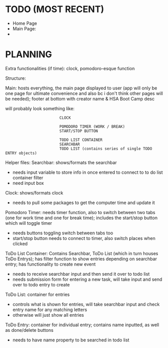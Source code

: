 # TODO (MOST RECENT)
- Home Page
- Main Page:
- 


# PLANNING 
Extra functionalities (if time): clock, pomodoro-esque function

Structure:

Main: hosts everything, the main page displayed to user (app will only be one page for ultimate convenience and also bc i don't think other pages will be needed); footer at bottom with creator name & HSA Boot Camp desc

will probably look something like:

                            CLOCK

                            POMODORO TIMER (WORK / BREAK)
                            START/STOP BUTTON

                            TODO LIST CONTAINER
                            SEARCHBAR
                            TODO LIST (contains series of single TODO ENTRY objects)

Helper files:
Searchbar: shows/formats the searchbar
- needs input variable to store info in once entered to connect to to do list container filter
- need input box

Clock: shows/formats clock
- needs to pull some packages to get the computer time and update it

Pomodoro Timer: needs timer function, also to switch between two tabs (one for work time and one for break time); includes the start/stop button which will toggle timer
- needs buttons toggling switch between tabs too
- start/stop button needs to connect to timer, also switch places when clicked

ToDo List Container: Contains Searchbar, ToDo List (which in turn houses ToDo Entrys); has filter function to show entries depending on searchbar entry; has functionality to create new event
- needs to receive searchbar input and then send it over to todo list
- needs submission form for entering a new task, will take input and send over to todo entry to create

ToDo List: container for entries
- controls what is shown for entries, will take searchbar input and check entry name for any matching letters
- otherwise will just show all entries

ToDo Entry: container for individual entry; contains name inputted, as well as done/delete buttons
- needs to have name property to be searched in todo list